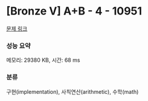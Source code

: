 # [Bronze V] A+B - 4 - 10951 

[문제 링크](https://www.acmicpc.net/problem/10951) 

### 성능 요약

메모리: 29380 KB, 시간: 68 ms

### 분류

구현(implementation), 사칙연산(arithmetic), 수학(math)

